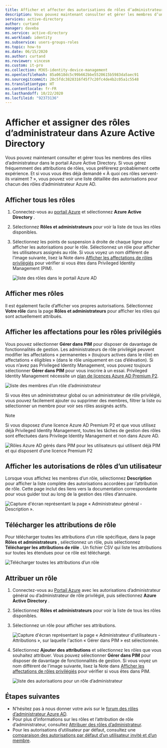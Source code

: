 ```yaml
---
title: Afficher et affecter des autorisations de rôles d’administrateur - Azure AD | Microsoft Docs
description: Vous pouvez maintenant consulter et gérer les membres d’un rôle d’administrateur Azure AD dans le portail. Pour les personnes qui gèrent fréquemment les attributions de rôles.
services: active-directory
author: curtand
manager: daveba
ms.service: active-directory
ms.workload: identity
ms.subservice: users-groups-roles
ms.topic: how-to
ms.date: 06/15/2020
ms.author: curtand
ms.reviewer: vincesm
ms.custom: it-pro
ms.collection: M365-identity-device-management
ms.openlocfilehash: 85a0618dc5c99b662bbe5520615b5983da5aec91
ms.sourcegitcommit: 28c5fdc3828316f45f7c20fc4de4b2c05a1c5548
ms.translationtype: HT
ms.contentlocale: fr-FR
ms.lasthandoff: 10/22/2020
ms.locfileid: "92373136"
---
```

# <a name="view-and-assign-administrator-roles-in-azure-active-directory"></a>Afficher et assigner des rôles d’administrateur dans Azure Active Directory

Vous pouvez maintenant consulter et gérer tous les membres des rôles d’administrateur dans le portail Azure Active Directory. Si vous gérez fréquemment des attributions de rôles, vous préférerez probablement cette expérience. Et si vous vous êtes déjà demandé « À quoi ces rôles servent-ils vraiment ? », vous pouvez voir une liste détaillée des autorisations pour chacun des rôles d’administrateur Azure AD.

## <a name="view-all-roles"></a>Afficher tous les rôles

1. Connectez-vous au [portail Azure](https://portal.azure.com) et sélectionnez **Azure Active Directory** .

1. Sélectionnez **Rôles et administrateurs** pour voir la liste de tous les rôles disponibles.

1. Sélectionnez les points de suspension à droite de chaque ligne pour afficher les autorisations pour le rôle. Sélectionnez un rôle pour afficher les utilisateurs assignés au rôle. Si vous voyez un nom différent de l’image suivante, lisez la Note dans [Afficher les affectations de rôles privilégiés](#view-assignments-for-privileged-roles) pour vérifier si vous êtes dans Privileged Identity Management (PIM).

    ![liste des rôles dans le portail Azure AD](./media/manage-roles-portal/view-roles-in-azure-active-directory.png)

## <a name="view-my-roles"></a>Afficher mes rôles

Il est également facile d’afficher vos propres autorisations. Sélectionnez **Votre rôle** dans la page **Rôles et administrateurs** pour afficher les rôles qui sont actuellement attribués.

## <a name="view-assignments-for-privileged-roles"></a>Afficher les affectations pour les rôles privilégiés

Vous pouvez sélectionner **Gérer dans PIM** pour disposer de davantage de fonctionnalités de gestion. Les administrateurs de rôle privilégié peuvent modifier les affectations « permanentes » (toujours actives dans le rôle) en affectations « éligibles » (dans le rôle uniquement en cas d’élévation). Si vous n’avez pas Privileged Identity Management, vous pouvez toujours sélectionner **Gérer dans PIM** pour vous inscrire à un essai. Privileged Identity Management nécessite un [plan de licences Azure AD Premium P2](../privileged-identity-management/subscription-requirements.md).

![liste des membres d’un rôle d’administrateur](./media/manage-roles-portal/member-list.png)

Si vous êtes un administrateur global ou un administrateur de rôle privilégié, vous pouvez facilement ajouter ou supprimer des membres, filtrer la liste ou sélectionner un membre pour voir ses rôles assignés actifs.

> [!Note]
> Si vous disposez d’une licence Azure AD Premium P2 et que vous utilisez déjà Privileged Identity Management, toutes les tâches de gestion des rôles sont effectuées dans Privilege Identity Management et non dans Azure AD.
>
> ![Rôles Azure AD gérés dans PIM pour les utilisateurs qui utilisent déjà PIM et qui disposent d’une licence Premium P2](./media/manage-roles-portal/pim-manages-roles-for-p2.png)

## <a name="view-a-users-role-permissions"></a>Afficher les autorisations de rôles d’un utilisateur

Lorsque vous affichez les membres d’un rôle, sélectionnez **Description** pour afficher la liste complète des autorisations accordées par l’attribution de rôle. Cette page inclut des liens vers la documentation correspondante pour vous guider tout au long de la gestion des rôles d’annuaire.

![Capture d'écran représentant la page « Administrateur général - Description ».](./media/manage-roles-portal/role-description.png)

## <a name="download-role-assignments"></a>Télécharger les attributions de rôle

Pour télécharger toutes les attributions d’un rôle spécifique, dans la page **Rôles et administrateurs** , sélectionnez un rôle, puis sélectionnez **Télécharger les attributions de rôle** . Un fichier CSV qui liste les attributions sur toutes les étendues pour ce rôle est téléchargé.

![Télécharger toutes les attributions d’un rôle](./media/manage-roles-portal/download-role-assignments.png)

## <a name="assign-a-role"></a>Attribuer un rôle

1. Connectez-vous au [Portail Azure](https://portal.azure.com) avec les autorisations d’administrateur général ou d’administrateur de rôle privilégié, puis sélectionnez **Azure Active Directory** .

1. Sélectionnez **Rôles et administrateurs** pour voir la liste de tous les rôles disponibles.

1. Sélectionnez un rôle pour afficher ses attributions.

    ![Capture d'écran représentant la page « Administrateur d'utilisateurs - Attributions », sur laquelle l'action « Gérer dans PIM » est sélectionnée.](./media/manage-roles-portal/member-list.png)

1. Sélectionnez **Ajouter des attributions** et sélectionnez les rôles que vous souhaitez attribuer. Vous pouvez sélectionner **Gérer dans PIM** pour disposer de davantage de fonctionnalités de gestion. Si vous voyez un nom différent de l’image suivante, lisez la Note dans [Afficher les affectations de rôles privilégiés](#view-assignments-for-privileged-roles) pour vérifier si vous êtes dans PIM.

    ![liste des autorisations pour un rôle d’administrateur](./media/manage-roles-portal/directory-role-select-role.png)

## <a name="next-steps"></a>Étapes suivantes

* N’hésitez pas à nous donner votre avis sur le [forum des rôles d’administrateur Azure AD](https://feedback.azure.com/forums/169401-azure-active-directory?category_id=166032).
* Pour plus d’informations sur les rôles et l’attribution de rôle d’administrateur, consultez [Attribuer des rôles d’administrateur](permissions-reference.md).
* Pour les autorisations d’utilisateur par défaut, consultez une [comparaison des autorisations par défaut d’un utilisateur invité et d’un membre](../fundamentals/users-default-permissions.md).
